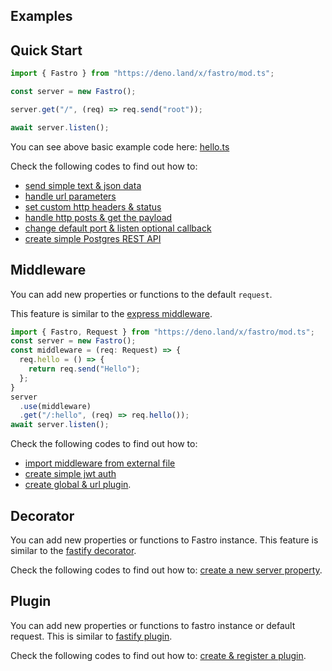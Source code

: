 ## Examples

## Quick Start

```ts
import { Fastro } from "https://deno.land/x/fastro/mod.ts";

const server = new Fastro();

server.get("/", (req) => req.send("root"));

await server.listen();

```

You can see above basic example code here: [hello.ts](https://github.com/fastrojs/fastro-server/blob/master/examples/hello.ts)

Check the following codes to find out how to:
- [send simple text & json data](https://github.com/fastrojs/fastro-server/blob/master/examples/main.ts#L5)
- [handle url parameters](https://github.com/fastrojs/fastro-server/blob/master/examples/main.ts#L20)
- [set custom http headers & status](https://github.com/fastrojs/fastro-server/blob/master/examples/main.ts#L9)
- [handle http posts & get the payload](https://github.com/fastrojs/fastro-server/blob/master/examples/main.ts#L28)
- [change default port & listen optional callback](https://github.com/fastrojs/fastro-server/blob/master/examples/main.ts#L34)
- [create simple Postgres REST API](https://github.com/fastrojs/fastro-server/blob/master/examples/crud_postgres.ts)

## Middleware
You can add new properties or functions to the default `request`.

This feature is similar to the [express middleware](https://expressjs.com/en/guide/writing-middleware.html).


```ts
import { Fastro, Request } from "https://deno.land/x/fastro/mod.ts";
const server = new Fastro();
const middleware = (req: Request) => {
  req.hello = () => {
    return req.send("Hello");
  };
}
server
  .use(middleware)
  .get("/:hello", (req) => req.hello());
await server.listen();

```

Check the following codes to find out how to:
- [import middleware from external file](https://github.com/fastrojs/fastro-server/blob/master/examples/use_middleware.ts)
- [create simple jwt auth](https://github.com/fastrojs/fastro-server/blob/master/examples/simple_jwt_auth.ts)
- [create global & url plugin](https://github.com/fastrojs/fastro-server/blob/master/examples/middleware.ts).

## Decorator
You can add new properties or functions to Fastro instance. This feature is similar to the [fastify decorator](https://www.fastify.io/docs/latest/Decorators/).

Check the following codes to find out how to: [create a new server property](https://github.com/fastrojs/fastro-server/blob/master/examples/decorate.ts).

## Plugin
You can add new properties or functions to fastro instance or default request. This is similar to [fastify plugin](https://www.fastify.io/docs/latest/Plugins/). 

Check the following codes to find out how to: [create & register a plugin](https://github.com/fastrojs/fastro-server/blob/master/examples/plugin.ts).